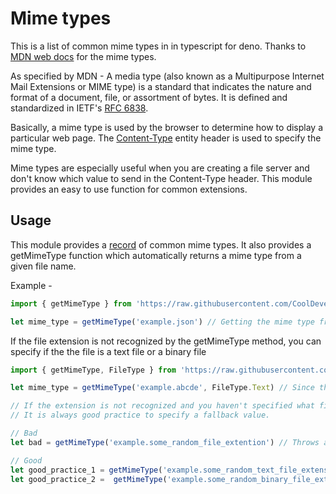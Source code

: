 # Mime types
This is a list of common mime types in in typescript for deno. Thanks to [MDN web docs](https://developer.mozilla.org/en-US/docs/Web/HTTP/Basics_of_HTTP/MIME_types/Common_types) for the mime types.

As specified by MDN -
A media type (also known as a Multipurpose Internet Mail Extensions or MIME type) is a standard that indicates the nature and format of a document, file, or assortment of bytes. It is defined and standardized in IETF's [RFC 6838](https://tools.ietf.org/html/rfc6838).

Basically, a mime type is used by the browser to determine how to display a particular web page.
The [Content-Type](https://developer.mozilla.org/en-US/docs/Web/HTTP/Headers/Content-Type) entity header is used to specify the mime type.

Mime types are especially useful when you are creating a file server and don't know which value to send in the Content-Type header.
This module provides an easy to use function for common extensions.

## Usage

This module provides a [record](https://www.typescriptlang.org/docs/handbook/utility-types.html#recordkt) of common mime types.
It also provides a getMimeType function which automatically returns a mime type from a given file name.

Example -
```typescript
import { getMimeType } from 'https://raw.githubusercontent.com/CoolDeveloper101/mime-types/master/mod.ts'

let mime_type = getMimeType('example.json') // Getting the mime type from a given file name. For json files, it is application/json
```
If the file extension is not recognized by the getMimeType method, you can specify if the the file is a text file or a binary file

```typescript
import { getMimeType, FileType } from 'https://raw.githubusercontent.com/CoolDeveloper101/mime-types/master/mod.ts'

let mime_type = getMimeType('example.abcde', FileType.Text) // Since the extension '.abcde' is not recognized by method, it returns the deafult mime type for text files.

// If the extension is not recognized and you haven't specified what file it is, the method throws an error.
// It is always good practice to specify a fallback value.

// Bad
let bad = getMimeType('example.some_random_file_extention') // Throws an exception if the file type is not recognized by the method.

// Good
let good_practice_1 = getMimeType('example.some_random_text_file_extension', FileType.Text) // Returns text/plain if the extension is not recognized.
let good_practice_2 =  getMimeType('example.some_random_binary_file_extension', FileType.Binary) // Returns application/octet-stream if the extension is not recognized.
```
